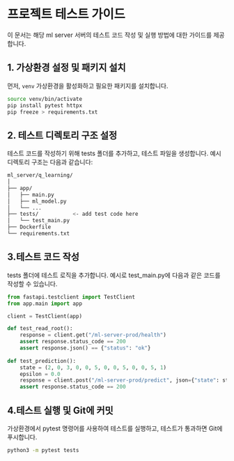 # 프로젝트 테스트 가이드

이 문서는 해당 ml server 서버의 테스트 코드 작성 및 실행 방법에 대한 가이드를 제공합니다.

## 1. 가상환경 설정 및 패키지 설치

먼저, `venv` 가상환경을 활성화하고 필요한 패키지를 설치합니다.

```bash
source venv/bin/activate
pip install pytest httpx
pip freeze > requirements.txt
```

## 2. 테스트 디렉토리 구조 설정
테스트 코드를 작성하기 위해 tests 폴더를 추가하고, 테스트 파일을 생성합니다. 예시 디렉토리 구조는 다음과 같습니다:

```bash
ml_server/q_learning/
│
├── app/
│   ├── main.py
│   ├── ml_model.py
│   └── ...
├── tests/           <- add test code here
│   └── test_main.py
├── Dockerfile
└── requirements.txt
```

## 3.테스트 코드 작성
tests 폴더에 테스트 로직을 추가합니다. 예시로 test_main.py에 다음과 같은 코드를 작성할 수 있습니다.
```python
from fastapi.testclient import TestClient
from app.main import app

client = TestClient(app)

def test_read_root():
    response = client.get("/ml-server-prod/health")
    assert response.status_code == 200
    assert response.json() == {"status": "ok"}
    
def test_prediction():
    state = (2, 0, 3, 0, 0, 5, 0, 0, 5, 0, 0, 5, 1)
    epsilon = 0.0
    response = client.post("/ml-server-prod/predict", json={"state": state, "epsilon": epsilon})
    assert response.status_code == 200
```

## 4.테스트 실행 및 Git에 커밋
가상환경에서 pytest 명령어를 사용하여 테스트를 실행하고, 테스트가 통과하면 Git에 푸시합니다.

```bash
python3 -m pytest tests
```


